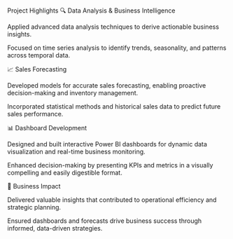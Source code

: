 Project Highlights
🔍 Data Analysis & Business Intelligence

Applied advanced data analysis techniques to derive actionable business insights.

Focused on time series analysis to identify trends, seasonality, and patterns across temporal data.

📈 Sales Forecasting

Developed models for accurate sales forecasting, enabling proactive decision-making and inventory management.

Incorporated statistical methods and historical sales data to predict future sales performance.

📊 Dashboard Development

Designed and built interactive Power BI dashboards for dynamic data visualization and real-time business monitoring.

Enhanced decision-making by presenting KPIs and metrics in a visually compelling and easily digestible format.

📌 Business Impact

Delivered valuable insights that contributed to operational efficiency and strategic planning.

Ensured dashboards and forecasts drive business success through informed, data-driven strategies.
